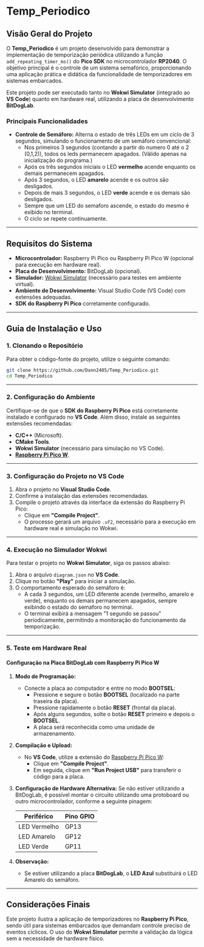 # Temp_Periodico

## Visão Geral do Projeto

O **Temp_Periodico** é um projeto desenvolvido para demonstrar a implementação de temporização periódica utilizando a função `add_repeating_timer_ms()` do **Pico SDK** no microcontrolador **RP2040**. O objetivo principal é o controle de um sistema semafórico, proporcionando uma aplicação prática e didática da funcionalidade de temporizadores em sistemas embarcados.

Este projeto pode ser executado tanto no **Wokwi Simulator** (integrado ao **VS Code**) quanto em hardware real, utilizando a placa de desenvolvimento **BitDogLab**.

### Principais Funcionalidades

- **Controle de Semáforo:** Alterna o estado de três LEDs em um ciclo de 3 segundos, simulando o funcionamento de um semáforo convencional:
  - Nos primeiros 3 segundos (contando a partir do numero 0 até o 2 (0,1,2)), todos os leds permanecem apagados. (Válido apenas na inicialização do programa.)
  - Após os três segundos iniciais o LED **vermelho** acende enquanto os demais permanecem apagados.
  - Após 3 segundos, o LED **amarelo** acende e os outros são desligados.
  - Depois de mais 3 segundos, o LED **verde** acende e os demais são desligados.
  - Sempre que um LED do semaforo ascende, o estado do mesmo é exibido no terminal.
  - O ciclo se repete continuamente.

---

## Requisitos do Sistema

- **Microcontrolador:** Raspberry Pi Pico ou Raspberry Pi Pico W (opcional para execução em hardware real).
- **Placa de Desenvolvimento:** BitDogLab (opcional).
- **Simulador:** [Wokwi Simulator](https://wokwi.com/) (necessário para testes em ambiente virtual).
- **Ambiente de Desenvolvimento:** Visual Studio Code (VS Code) com extensões adequadas.
- **SDK do Raspberry Pi Pico** corretamente configurado.

---

## Guia de Instalação e Uso

### 1. Clonando o Repositório

Para obter o código-fonte do projeto, utilize o seguinte comando:

```bash
git clone https://github.com/Dann2405/Temp_Periodico.git
cd Temp_Periodico
```

---

### 2. Configuração do Ambiente

Certifique-se de que o **SDK do Raspberry Pi Pico** está corretamente instalado e configurado no **VS Code**. Além disso, instale as seguintes extensões recomendadas:

- **C/C++** (Microsoft).
- **CMake Tools**.
- **Wokwi Simulator** (necessário para simulação no VS Code).
- **[Raspberry Pi Pico W](https://marketplace.visualstudio.com/items?itemName=raspberry-pi.raspberry-pi-pico)**.

---

### 3. Configuração do Projeto no VS Code

1. Abra o projeto no **Visual Studio Code**.
2. Confirme a instalação das extensões recomendadas.
3. Compile o projeto através da interface da extensão do Raspberry Pi Pico:
    - Clique em **"Compile Project"**.
    - O processo gerará um arquivo `.uf2`, necessário para a execução em hardware real e simulação no Wokwi.

---

### 4. Execução no Simulador Wokwi

Para testar o projeto no **Wokwi Simulator**, siga os passos abaixo:

1. Abra o arquivo `diagram.json` no **VS Code**.
2. Clique no botão **"Play"** para iniciar a simulação.
3. O comportamento esperado do semáforo é:
   - A cada 3 segundos, um LED diferente acende (vermelho, amarelo e verde), enquanto os demais permanecem apagados, sempre exibindo o estado do semaforo no terminal.
   - O terminal exibirá a mensagem "1 segundo se passou" periodicamente, permitindo a monitoração do funcionamento da temporização.

---

### 5. Teste em Hardware Real

#### Configuração na Placa **BitDogLab** com **Raspberry Pi Pico W**

1. **Modo de Programação:**
   - Conecte a placa ao computador e entre no modo **BOOTSEL**:
     - Pressione e segure o botão **BOOTSEL** (localizado na parte traseira da placa).
     - Pressione rapidamente o botão **RESET** (frontal da placa).
     - Após alguns segundos, solte o botão **RESET** primeiro e depois o **BOOTSEL**.
     - A placa será reconhecida como uma unidade de armazenamento.

2. **Compilação e Upload:**
   - No **VS Code**, utilize a extensão do [Raspberry Pi Pico W](https://marketplace.visualstudio.com/items?itemName=raspberry-pi.raspberry-pi-pico):
     - Clique em **"Compile Project"**.
     - Em seguida, clique em **"Run Project USB"** para transferir o código para a placa.

3. **Configuração de Hardware Alternativa:**
   Se não estiver utilizando a BitDogLab, é possível montar o circuito utilizando uma protoboard ou outro microcontrolador, conforme a seguinte pinagem:

   | **Periférico**      | **Pino GPIO** |
   |---------------------|--------------|
   | LED Vermelho        | GP13         |
   | LED Amarelo         | GP12         |
   | LED Verde           | GP11         |

4. **Observação:**
   - Se estiver utilizando a placa **BitDogLab**, o **LED Azul** substituirá o LED Amarelo do semáforo.

---

## Considerações Finais

Este projeto ilustra a aplicação de temporizadores no **Raspberry Pi Pico**, sendo útil para sistemas embarcados que demandam controle preciso de eventos cíclicos. O uso do **Wokwi Simulator** permite a validação da lógica sem a necessidade de hardware físico.


